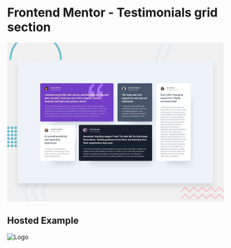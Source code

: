 # Frontend Mentor - Testimonials grid section


![Alt text](./design/desktop-preview.jpg)


## Hosted Example
![Logo](https://678fd57148f7c70087bfe043--fantastic-biscotti-945552.netlify.app/)

